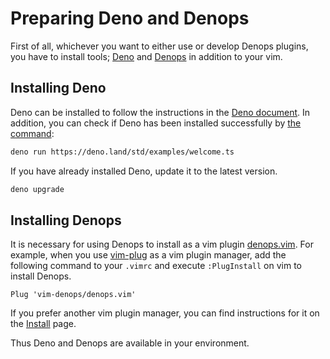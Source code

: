 # Preparing Deno and Denops

First of all, whichever you want to either use or develop Denops plugins, you have to install tools; [Deno][] and [Denops][denops.vim] in addition to your vim.

[denops.vim]: https://github.com/vim-denops/denops.vim
[deno]: https://deno.land/

## Installing Deno

Deno can be installed to follow the instructions in the [Deno document](https://deno.land/#installation).
In addition, you can check if Deno has been installed successfully by [the command](https://deno.land/#getting-started):

```sh
deno run https://deno.land/std/examples/welcome.ts
```

If you have already installed Deno, update it to the latest version.

```sh
deno upgrade
```

## Installing Denops

It is necessary for using Denops to install as a vim plugin [denops.vim][].
For example, when you use [vim-plug][] as a vim plugin manager, add the following command to your `.vimrc` and execute `:PlugInstall` on vim to install Denops.

```vim
Plug 'vim-denops/denops.vim'
```

[vim-plug]: https://github.com/junegunn/vim-plug

If you prefer another vim plugin manager, you can find instructions for it on the [Install](./install.md) page.

Thus Deno and Denops are available in your environment.

